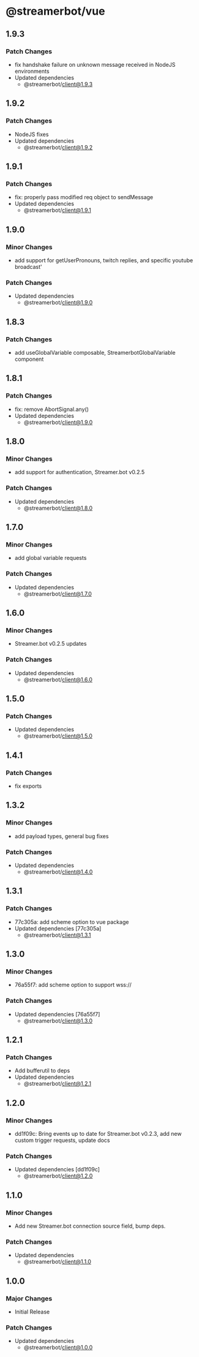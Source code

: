 # @streamerbot/vue

## 1.9.3

### Patch Changes

- fix handshake failure on unknown message received in NodeJS environments
- Updated dependencies
  - @streamerbot/client@1.9.3

## 1.9.2

### Patch Changes

- NodeJS fixes
- Updated dependencies
  - @streamerbot/client@1.9.2

## 1.9.1

### Patch Changes

- fix: properly pass modified req object to sendMessage
- Updated dependencies
  - @streamerbot/client@1.9.1

## 1.9.0

### Minor Changes

- add support for getUserPronouns, twitch replies, and specific youtube broadcast'

### Patch Changes

- Updated dependencies
  - @streamerbot/client@1.9.0

## 1.8.3

### Patch Changes

- add useGlobalVariable composable, StreamerbotGlobalVariable component

## 1.8.1

### Patch Changes

- fix: remove AbortSignal.any()
- Updated dependencies
  - @streamerbot/client@1.9.0

## 1.8.0

### Minor Changes

- add support for authentication, Streamer.bot v0.2.5

### Patch Changes

- Updated dependencies
  - @streamerbot/client@1.8.0

## 1.7.0

### Minor Changes

- add global variable requests

### Patch Changes

- Updated dependencies
  - @streamerbot/client@1.7.0

## 1.6.0

### Minor Changes

- Streamer.bot v0.2.5 updates

### Patch Changes

- Updated dependencies
  - @streamerbot/client@1.6.0

## 1.5.0

### Patch Changes

- Updated dependencies
  - @streamerbot/client@1.5.0

## 1.4.1

### Patch Changes

- fix exports

## 1.3.2

### Minor Changes

- add payload types, general bug fixes

### Patch Changes

- Updated dependencies
  - @streamerbot/client@1.4.0

## 1.3.1

### Patch Changes

- 77c305a: add scheme option to vue package
- Updated dependencies [77c305a]
  - @streamerbot/client@1.3.1

## 1.3.0

### Minor Changes

- 76a55f7: add scheme option to support wss://

### Patch Changes

- Updated dependencies [76a55f7]
  - @streamerbot/client@1.3.0

## 1.2.1

### Patch Changes

- Add bufferutil to deps
- Updated dependencies
  - @streamerbot/client@1.2.1

## 1.2.0

### Minor Changes

- dd1f09c: Bring events up to date for Streamer.bot v0.2.3, add new custom trigger requests, update docs

### Patch Changes

- Updated dependencies [dd1f09c]
  - @streamerbot/client@1.2.0

## 1.1.0

### Minor Changes

- Add new Streamer.bot connection source field, bump deps.

### Patch Changes

- Updated dependencies
  - @streamerbot/client@1.1.0

## 1.0.0

### Major Changes

- Initial Release

### Patch Changes

- Updated dependencies
  - @streamerbot/client@1.0.0
